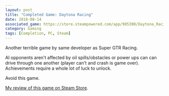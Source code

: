 ```yaml
---
layout: post
title: "Completed Game: Daytona Racing"
date: 2018-08-14
associated_game: https://store.steampowered.com/app/905300/Daytona_Racing/
category: Gaming
tags: [Completion, PC, Steam]
---
```


<p>Another terrible game by same developer as Super GTR Racing.</p>
<p>AI opponents aren't affected by oil spills/obstacles or power ups can can drive through one another (player can't and crash is game over).  Achievements require a whole lot of luck to unlock.</p>
<p>Avoid this game.</p>
<p><a href = "https://steamcommunity.com/id/redknightnz81/recommended/905300" target = "_blank">My review of this game on Steam Store</a>.</p>